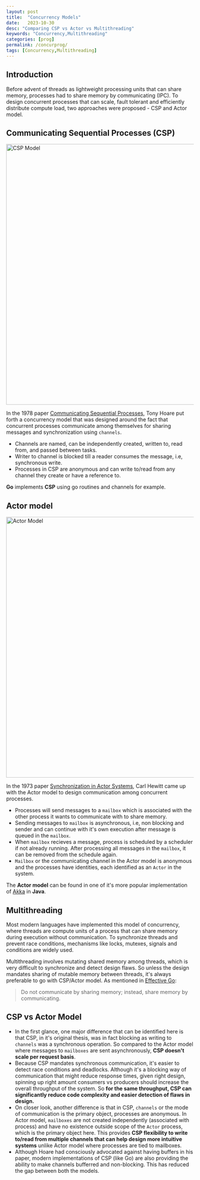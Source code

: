 ```yaml
---
layout: post
title:  "Concurrency Models"
date:   2023-10-30
desc: "Comparing CSP vs Actor vs Multithreading"
keywords: "Concurrency,Multithreading"
categories: [prog]
permalink: /concurprog/
tags: [Concurrency,Multithreading]
---
```


## Introduction

Before advent of threads as lightweight processing units that can share memory, processes had to share memory by communicating (IPC). To design concurrent processes that can scale, fault tolerant and efficiently distribute compute load, two approaches were proposed - CSP and Actor model.

## Communicating Sequential Processes (CSP)

<img src="/site/static/assets/img/blog/csp-model.png" alt="CSP Model" width="700"/>

In the 1978 paper [Communicating Sequential Processes](https://www.cs.cmu.edu/~crary/819-f09/Hoare78.pdf), Tony Hoare put forth a concurrency model that was designed around the fact that concurrent processes communicate among themselves for sharing messages and synchronization using `channels`.
* Channels are named, can be independently created, written to, read from, and passed between tasks.
* Writer to channel is blocked till a reader consumes the message, i.e, synchronous write.
* Processes in CSP are anonymous and can write to/read from any channel they create or have a reference to.

**Go** implements **CSP** using go routines and channels for example.

## Actor model

<img src="/site/static/assets/img/blog/actor-model.png" alt="Actor Model" width="700"/>

In the 1973 paper [Synchronization in Actor Systems](https://dl.acm.org/doi/pdf/10.1145/512950.512975), Carl Hewitt came up with the Actor model to design communication among concurrent processes.
* Processes will send messages to a `mailbox` which is associated with the other process it wants to communicate with to share memory.
* Sending messages to `mailbox` is asynchronous, i.e, non blocking and sender and can continue with it's own execution after message is queued in the `mailbox`.
* When `mailbox` recieves a message, process is scheduled by a scheduler if not already running. After processing all messages in the `mailbox`, it can be removed from the schedule again.
* `Mailbox` or the communicating channel in the Actor model is anonymous and the processes have identities, each identified as an `Actor` in the system.

The **Actor model** can be found in one of it's more popular implementation of [Akka](https://doc.akka.io/docs/akka/current/typed/guide/actors-intro.html) in **Java**.

## Multithreading

Most modern languages have implemented this model of concurrency, where threads are compute units of a process that can share memory during execution without communication. To synchronize threads and prevent race conditions, mechanisms like locks, mutexes, signals and conditions are widely used.

Multithreading involves mutating shared memory among threads, which is very difficult to synchronize and detect design flaws. So unless the design mandates sharing of mutable memory between threads, it's always preferable to go with CSP/Actor model. As mentioned in [Effective Go](https://go.dev/doc/effective_go):
> Do not communicate by sharing memory; instead, share memory by communicating.

## CSP vs Actor Model

* In the first glance, one major difference that can be identified here is that CSP, in it's original thesis, was in fact blocking as writing to `channels` was a synchronous operation. So compared to the Actor model where messages to `mailboxes` are sent asynchronously, **CSP doesn't scale per request basis**.
* Because CSP mandates synchronous communication, it's easier to detect race conditions and deadlocks. Although it's a blocking way of communication that might reduce response times, given right design, spinning up right amount consumers vs producers should increase the overall throughput of the system. So **for the same throughput, CSP can significantly reduce code complexity and easier detection of flaws in design.**
* On closer look, another difference is that in CSP, `channels` or the mode of communication is the primary object, processes are anonymous. In Actor model, `mailboxes` are not created independently (associated with process) and have no existence outside scope of the `Actor` process, which is the primary object here. This provides **CSP flexibility to write to/read from multiple channels that can help design more intuitive systems** unlike Actor model where processes are tied to mailboxes.
* Although Hoare had consciously advocated against having buffers in his paper, modern implementations of CSP (like Go) are also providing the ability to make channels bufferred and non-blocking. This has reduced the gap between both the models.
